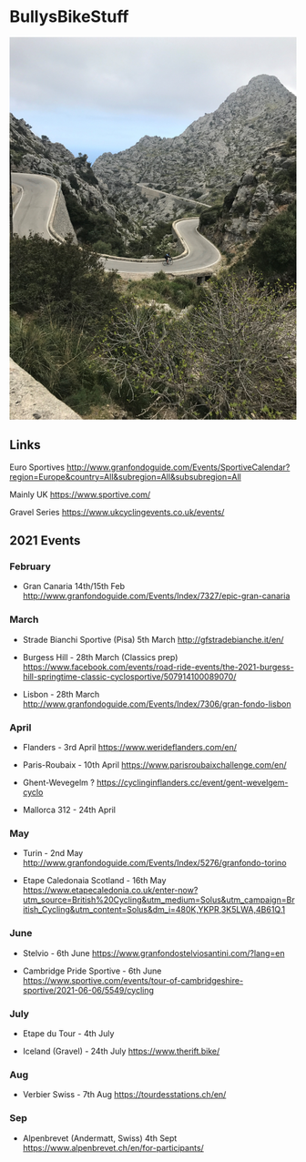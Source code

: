 # BullysBikeStuff

![]( AndySaColobra4.JPG)

## Links 
Euro Sportives 
http://www.granfondoguide.com/Events/SportiveCalendar?region=Europe&country=All&subregion=All&subsubregion=All

Mainly UK
https://www.sportive.com/

Gravel Series
https://www.ukcyclingevents.co.uk/events/

## 2021 Events 


### February 
* Gran Canaria 14th/15th Feb
http://www.granfondoguide.com/Events/Index/7327/epic-gran-canaria

### March 
* Strade Bianchi Sportive (Pisa) 5th March 
http://gfstradebianche.it/en/


* Burgess Hill - 28th March (Classics prep)
https://www.facebook.com/events/road-ride-events/the-2021-burgess-hill-springtime-classic-cyclosportive/507914100089070/

* Lisbon - 28th March
http://www.granfondoguide.com/Events/Index/7306/gran-fondo-lisbon

### April

* Flanders - 3rd April 
https://www.werideflanders.com/en/

* Paris-Roubaix - 10th April 
https://www.parisroubaixchallenge.com/en/

* Ghent-Wevegelm ?
https://cyclinginflanders.cc/event/gent-wevelgem-cyclo

* Mallorca 312 - 24th April 

### May

* Turin - 2nd May 
http://www.granfondoguide.com/Events/Index/5276/granfondo-torino

* Etape Caledonaia Scotland - 16th May 
https://www.etapecaledonia.co.uk/enter-now?utm_source=British%20Cycling&utm_medium=Solus&utm_campaign=British_Cycling&utm_content=Solus&dm_i=480K,YKPR,3K5LWA,4B61Q,1

### June
* Stelvio - 6th June 
https://www.granfondostelviosantini.com/?lang=en

* Cambridge Pride Sportive - 6th June 
https://www.sportive.com/events/tour-of-cambridgeshire-sportive/2021-06-06/5549/cycling

### July
* Etape du Tour - 4th July

* Iceland (Gravel) - 24th July 
https://www.therift.bike/

### Aug 
* Verbier Swiss - 7th Aug 
https://tourdesstations.ch/en/

### Sep
* Alpenbrevet (Andermatt, Swiss) 4th Sept
https://www.alpenbrevet.ch/en/for-participants/




